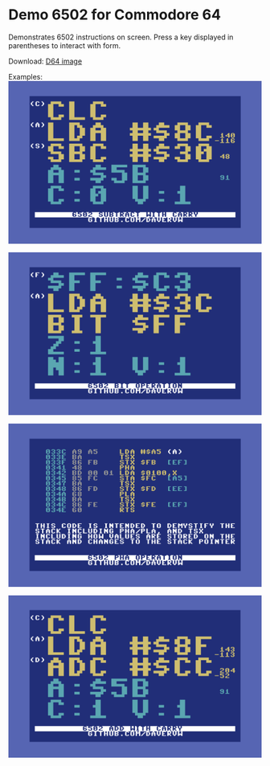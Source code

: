 # Demo 6502 for Commodore 64 #

Demonstrates 6502 instructions on screen. Press a key displayed in parentheses to interact with form.

Download:
[D64 image](demo6502.d64)

Examples:
![subtract example](sbc.png)

![bit example](bit.png)

![pha example](pha.png)

![adc example](adc.png)
